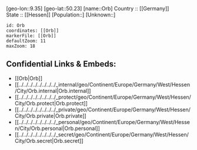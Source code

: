 ﻿---
location: [50.23,9.35] 
mapzoom: [7,12] 
mapmarker: city 
type: City
tags:
- geo/City


SpocWebEntityId: 33125
isDeleted: false
confidential: public

---
[geo-lon::9.35] 
[geo-lat::50.23] 
[name::Orb] 
Country :: [[Germany]]  
State :: [[Hessen]] 
[Population::] 
[Unknown::] 


```leaflet
id: Orb
coordinates: [[Orb]] 
markerFile: [[Orb]] 
defaultZoom: 11 
maxZoom: 18
```


## Confidential Links & Embeds: 
- [[Orb|Orb]]  
- [[../../../../../../../../_internal/geo/Continent/Europe/Germany/West/Hessen/City/Orb.internal|Orb.internal]] 
- [[../../../../../../../../_protect/geo/Continent/Europe/Germany/West/Hessen/City/Orb.protect|Orb.protect]] 
- [[../../../../../../../../_private/geo/Continent/Europe/Germany/West/Hessen/City/Orb.private|Orb.private]] 
- [[../../../../../../../../_personal/geo/Continent/Europe/Germany/West/Hessen/City/Orb.personal|Orb.personal]] 
- [[../../../../../../../../_secret/geo/Continent/Europe/Germany/West/Hessen/City/Orb.secret|Orb.secret]] 
